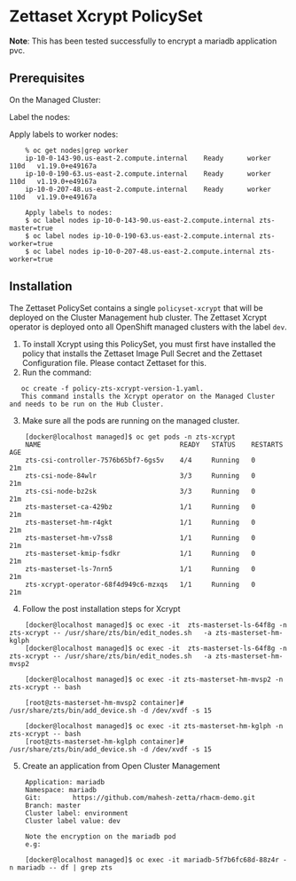 # Zettaset Xcrypt PolicySet

**Note**: This has been tested successfully to encrypt a mariadb application pvc.

## Prerequisites

On the Managed Cluster:

Label the nodes:

Apply labels to worker nodes:

```
    % oc get nodes|grep worker
    ip-10-0-143-90.us-east-2.compute.internal    Ready      worker   110d   v1.19.0+e49167a
    ip-10-0-190-63.us-east-2.compute.internal    Ready      worker   110d   v1.19.0+e49167a
    ip-10-0-207-48.us-east-2.compute.internal    Ready      worker   110d   v1.19.0+e49167a

    Apply labels to nodes:
    $ oc label nodes ip-10-0-143-90.us-east-2.compute.internal zts-master=true
    $ oc label nodes ip-10-0-190-63.us-east-2.compute.internal zts-worker=true
    $ oc label nodes ip-10-0-207-48.us-east-2.compute.internal zts-worker=true
```

## Installation

The Zettaset PolicySet contains a single `policyset-xcrypt` that will be deployed on the Cluster Management hub cluster.  The Zettaset Xcrypt operator is deployed onto all OpenShift managed clusters with the label `dev`.

1. To install Xcrypt using this PolicySet, you must first have installed the 
   policy that installs the Zettaset Image Pull Secret and the Zettaset Configuration 
   file.
   Please contact Zettaset for this.
2. Run the command: 
```
   oc create -f policy-zts-xcrypt-version-1.yaml.
   This command installs the Xcrypt operator on the Managed Cluster and needs to be run on the Hub Cluster.
```
3. Make sure all the pods are running on the managed cluster.

```
    [docker@localhost managed]$ oc get pods -n zts-xcrypt
    NAME                                   READY   STATUS    RESTARTS   AGE
    zts-csi-controller-7576b65bf7-6gs5v    4/4     Running   0          21m
    zts-csi-node-84wlr                     3/3     Running   0          21m
    zts-csi-node-bz2sk                     3/3     Running   0          21m
    zts-masterset-ca-429bz                 1/1     Running   0          21m
    zts-masterset-hm-r4gkt                 1/1     Running   0          21m
    zts-masterset-hm-v7ss8                 1/1     Running   0          21m
    zts-masterset-kmip-fsdkr               1/1     Running   0          21m
    zts-masterset-ls-7nrn5                 1/1     Running   0          21m
    zts-xcrypt-operator-68f4d949c6-mzxqs   1/1     Running   0          21m
```
 
4.  Follow the post installation steps for Xcrypt 
```
    [docker@localhost managed]$ oc exec -it  zts-masterset-ls-64f8g -n zts-xcrypt -- /usr/share/zts/bin/edit_nodes.sh   -a zts-masterset-hm-kglph
    [docker@localhost managed]$ oc exec -it  zts-masterset-ls-64f8g -n zts-xcrypt -- /usr/share/zts/bin/edit_nodes.sh   -a zts-masterset-hm-mvsp2

    [docker@localhost managed]$ oc exec -it zts-masterset-hm-mvsp2 -n zts-xcrypt -- bash

    [root@zts-masterset-hm-mvsp2 container]# /usr/share/zts/bin/add_device.sh -d /dev/xvdf -s 15

    [docker@localhost managed]$ oc exec -it zts-masterset-hm-kglph -n zts-xcrypt -- bash
    [root@zts-masterset-hm-kglph container]#  /usr/share/zts/bin/add_device.sh -d /dev/xvdf -s 15
```

5.  Create an application from Open Cluster Management
```
    Application: mariadb
    Namespace: mariadb
    Git:        https://github.com/mahesh-zetta/rhacm-demo.git
    Branch: master
    Cluster label: environment
    Cluster label value: dev

    Note the encryption on the mariadb pod
    e.g:

    [docker@localhost managed]$ oc exec -it mariadb-5f7b6fc68d-88z4r -n mariadb -- df | grep zts

```

